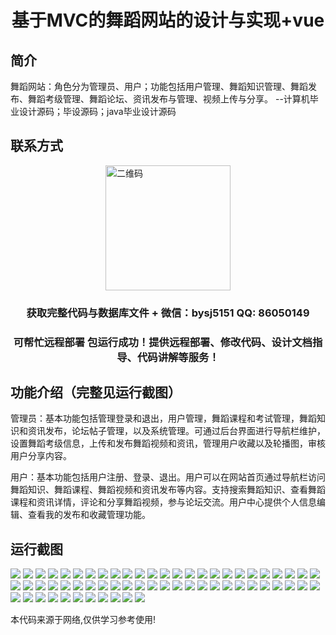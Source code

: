 <p><h1 align="center">基于MVC的舞蹈网站的设计与实现+vue</h1></p>

## 简介
舞蹈网站：角色分为管理员、用户；功能包括用户管理、舞蹈知识管理、舞蹈发布、舞蹈考级管理、舞蹈论坛、资讯发布与管理、视频上传与分享。    --计算机毕业设计源码；毕设源码；java毕业设计源码


## 联系方式
<img src="https://bs-1329754181.cos.ap-shanghai.myqcloud.com/wx.jpg" alt="二维码" style="display: block; margin: 0 auto;" width="200px">
<p><h3 align="center">获取完整代码与数据库文件 + 微信：bysj5151 QQ: 86050149</h3></p>
<p><h3 align="center">可帮忙远程部署 包运行成功！提供远程部署、修改代码、设计文档指导、代码讲解等服务！</h3></p>

## 功能介绍（完整见运行截图）
管理员：基本功能包括管理登录和退出，用户管理，舞蹈课程和考试管理，舞蹈知识和资讯发布，论坛帖子管理，以及系统管理。可通过后台界面进行导航栏维护，设置舞蹈考级信息，上传和发布舞蹈视频和资讯，管理用户收藏以及轮播图，审核用户分享内容。

用户：基本功能包括用户注册、登录、退出。用户可以在网站首页通过导航栏访问舞蹈知识、舞蹈课程、舞蹈视频和资讯发布等内容。支持搜索舞蹈知识、查看舞蹈课程和资讯详情，评论和分享舞蹈视频，参与论坛交流。用户中心提供个人信息编辑、查看我的发布和收藏管理功能。


## 运行截图
![](https://bs-1329754181.cos.ap-shanghai.myqcloud.com/ssm/DanceWebsite/img/001.jpg)
![](https://bs-1329754181.cos.ap-shanghai.myqcloud.com/ssm/DanceWebsite/img/002.jpg)
![](https://bs-1329754181.cos.ap-shanghai.myqcloud.com/ssm/DanceWebsite/img/003.jpg)
![](https://bs-1329754181.cos.ap-shanghai.myqcloud.com/ssm/DanceWebsite/img/004.jpg)
![](https://bs-1329754181.cos.ap-shanghai.myqcloud.com/ssm/DanceWebsite/img/005.jpg)
![](https://bs-1329754181.cos.ap-shanghai.myqcloud.com/ssm/DanceWebsite/img/006.jpg)
![](https://bs-1329754181.cos.ap-shanghai.myqcloud.com/ssm/DanceWebsite/img/007.jpg)
![](https://bs-1329754181.cos.ap-shanghai.myqcloud.com/ssm/DanceWebsite/img/008.jpg)
![](https://bs-1329754181.cos.ap-shanghai.myqcloud.com/ssm/DanceWebsite/img/009.jpg)
![](https://bs-1329754181.cos.ap-shanghai.myqcloud.com/ssm/DanceWebsite/img/010.jpg)
![](https://bs-1329754181.cos.ap-shanghai.myqcloud.com/ssm/DanceWebsite/img/011.jpg)
![](https://bs-1329754181.cos.ap-shanghai.myqcloud.com/ssm/DanceWebsite/img/012.jpg)
![](https://bs-1329754181.cos.ap-shanghai.myqcloud.com/ssm/DanceWebsite/img/013.jpg)
![](https://bs-1329754181.cos.ap-shanghai.myqcloud.com/ssm/DanceWebsite/img/014.jpg)
![](https://bs-1329754181.cos.ap-shanghai.myqcloud.com/ssm/DanceWebsite/img/015.jpg)
![](https://bs-1329754181.cos.ap-shanghai.myqcloud.com/ssm/DanceWebsite/img/016.jpg)
![](https://bs-1329754181.cos.ap-shanghai.myqcloud.com/ssm/DanceWebsite/img/017.jpg)
![](https://bs-1329754181.cos.ap-shanghai.myqcloud.com/ssm/DanceWebsite/img/018.jpg)
![](https://bs-1329754181.cos.ap-shanghai.myqcloud.com/ssm/DanceWebsite/img/019.jpg)
![](https://bs-1329754181.cos.ap-shanghai.myqcloud.com/ssm/DanceWebsite/img/020.jpg)
![](https://bs-1329754181.cos.ap-shanghai.myqcloud.com/ssm/DanceWebsite/img/021.jpg)
![](https://bs-1329754181.cos.ap-shanghai.myqcloud.com/ssm/DanceWebsite/img/022.jpg)
![](https://bs-1329754181.cos.ap-shanghai.myqcloud.com/ssm/DanceWebsite/img/023.jpg)
![](https://bs-1329754181.cos.ap-shanghai.myqcloud.com/ssm/DanceWebsite/img/024.jpg)
![](https://bs-1329754181.cos.ap-shanghai.myqcloud.com/ssm/DanceWebsite/img/025.jpg)
![](https://bs-1329754181.cos.ap-shanghai.myqcloud.com/ssm/DanceWebsite/img/026.jpg)
![](https://bs-1329754181.cos.ap-shanghai.myqcloud.com/ssm/DanceWebsite/img/027.jpg)
![](https://bs-1329754181.cos.ap-shanghai.myqcloud.com/ssm/DanceWebsite/img/028.jpg)
![](https://bs-1329754181.cos.ap-shanghai.myqcloud.com/ssm/DanceWebsite/img/029.jpg)
![](https://bs-1329754181.cos.ap-shanghai.myqcloud.com/ssm/DanceWebsite/img/030.jpg)
![](https://bs-1329754181.cos.ap-shanghai.myqcloud.com/ssm/DanceWebsite/img/031.jpg)
![](https://bs-1329754181.cos.ap-shanghai.myqcloud.com/ssm/DanceWebsite/img/032.jpg)
![](https://bs-1329754181.cos.ap-shanghai.myqcloud.com/ssm/DanceWebsite/img/033.jpg)
![](https://bs-1329754181.cos.ap-shanghai.myqcloud.com/ssm/DanceWebsite/img/034.jpg)
![](https://bs-1329754181.cos.ap-shanghai.myqcloud.com/ssm/DanceWebsite/img/035.jpg)
![](https://bs-1329754181.cos.ap-shanghai.myqcloud.com/ssm/DanceWebsite/img/036.jpg)
![](https://bs-1329754181.cos.ap-shanghai.myqcloud.com/ssm/DanceWebsite/img/037.jpg)
![](https://bs-1329754181.cos.ap-shanghai.myqcloud.com/ssm/DanceWebsite/img/038.jpg)
![](https://bs-1329754181.cos.ap-shanghai.myqcloud.com/ssm/DanceWebsite/img/039.jpg)
![](https://bs-1329754181.cos.ap-shanghai.myqcloud.com/ssm/DanceWebsite/img/040.jpg)
![](https://bs-1329754181.cos.ap-shanghai.myqcloud.com/ssm/DanceWebsite/img/041.jpg)
![](https://bs-1329754181.cos.ap-shanghai.myqcloud.com/ssm/DanceWebsite/img/042.jpg)
![](https://bs-1329754181.cos.ap-shanghai.myqcloud.com/ssm/DanceWebsite/img/043.jpg)
![](https://bs-1329754181.cos.ap-shanghai.myqcloud.com/ssm/DanceWebsite/img/044.jpg)
![](https://bs-1329754181.cos.ap-shanghai.myqcloud.com/ssm/DanceWebsite/img/045.jpg)
![](https://bs-1329754181.cos.ap-shanghai.myqcloud.com/ssm/DanceWebsite/img/046.jpg)
![](https://bs-1329754181.cos.ap-shanghai.myqcloud.com/ssm/DanceWebsite/img/047.jpg)
![](https://bs-1329754181.cos.ap-shanghai.myqcloud.com/ssm/DanceWebsite/img/048.jpg)
![](https://bs-1329754181.cos.ap-shanghai.myqcloud.com/ssm/DanceWebsite/img/049.jpg)
![](https://bs-1329754181.cos.ap-shanghai.myqcloud.com/ssm/DanceWebsite/img/050.jpg)
![](https://bs-1329754181.cos.ap-shanghai.myqcloud.com/ssm/DanceWebsite/img/051.jpg)
![](https://bs-1329754181.cos.ap-shanghai.myqcloud.com/ssm/DanceWebsite/img/052.jpg)
![](https://bs-1329754181.cos.ap-shanghai.myqcloud.com/ssm/DanceWebsite/img/053.jpg)
![](https://bs-1329754181.cos.ap-shanghai.myqcloud.com/ssm/DanceWebsite/img/054.jpg)
![](https://bs-1329754181.cos.ap-shanghai.myqcloud.com/ssm/DanceWebsite/img/055.jpg)
![](https://bs-1329754181.cos.ap-shanghai.myqcloud.com/ssm/DanceWebsite/img/056.jpg)
![](https://bs-1329754181.cos.ap-shanghai.myqcloud.com/ssm/DanceWebsite/img/057.jpg)
![](https://bs-1329754181.cos.ap-shanghai.myqcloud.com/ssm/DanceWebsite/img/058.jpg)
![](https://bs-1329754181.cos.ap-shanghai.myqcloud.com/ssm/DanceWebsite/img/059.jpg)
![](https://bs-1329754181.cos.ap-shanghai.myqcloud.com/ssm/DanceWebsite/img/060.jpg)
![](https://bs-1329754181.cos.ap-shanghai.myqcloud.com/ssm/DanceWebsite/img/061.jpg)

<p>本代码来源于网络,仅供学习参考使用!</p>
